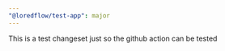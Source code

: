 ```yaml
---
"@loredflow/test-app": major
---
```


This is a test changeset just so the github action can be tested
